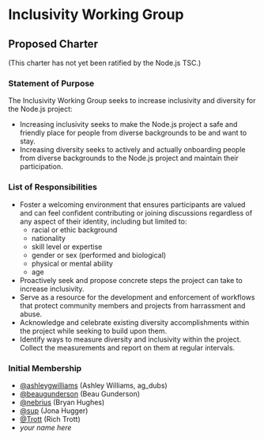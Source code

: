 # Inclusivity Working Group

## Proposed Charter

(This charter has not yet been ratified by the Node.js TSC.)

### Statement of Purpose

The Inclusivity Working Group seeks to increase inclusivity and diversity
for the Node.js project:
  - Increasing inclusivity seeks to make the Node.js project a safe and
    friendly place for people from diverse backgrounds to be and want to stay.
  - Increasing diversity seeks to actively and actually onboarding people from
    diverse backgrounds to the Node.js project and maintain their participation. 

### List of Responsibilities

* Foster a welcoming environment that ensures participants are valued and can
feel confident contributing or joining discussions regardless of any aspect of 
their identity, including but limited to:
  - racial or ethic background
  - nationality
  - skill level or expertise
  - gender or sex (performed and biological)
  - physical or mental ability
  - age
* Proactively seek and propose concrete steps the project can take to increase
inclusivity.
* Serve as a resource for the development and enforcement of workflows that 
protect community members and projects from harrassment and abuse.
* Acknowledge and celebrate existing diversity accomplishments within the
project while seeking to build upon them.
* Identify ways to measure diversity and inclusivity within the project. Collect
the measurements and report on them at regular intervals.

### Initial Membership

* [@ashleygwilliams](https://github.com/ashleygwilliams) (Ashley Williams, ag_dubs)
* [@beaugunderson](https://github.com/beaugunderson) (Beau Gunderson)
* [@nebrius](https://github.com/nebrius) (Bryan Hughes)
* [@sup](https://github.com/sup) (Jona Hugger)
* [@Trott](https://github.com/Trott) (Rich Trott)
* *your name here*
